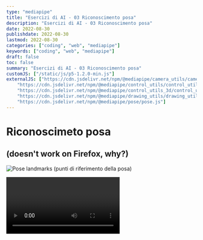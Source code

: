 ```yaml
---
type: "mediapipe"
title: "Esercizi di AI - 03 Riconoscimento posa"
description: "Esercizi di AI - 03 Riconoscimento posa"
date: 2022-08-30
publishdate: 2022-08-30
lastmod: 2022-08-30
categories: ["coding", "web", "mediapipe"]
keywords: ["coding", "web", "mediapipe"]
draft: false
toc: false
summary: "Esercizi di AI - 03 Riconoscimento posa"
customJS: ["/static/js/p5-1.2.0-min.js"]
externalJS: ["https://cdn.jsdelivr.net/npm/@mediapipe/camera_utils/camera_utils.js", 
    "https://cdn.jsdelivr.net/npm/@mediapipe/control_utils/control_utils.js",
    "https://cdn.jsdelivr.net/npm/@mediapipe/control_utils_3d/control_utils_3d.js",
    "https://cdn.jsdelivr.net/npm/@mediapipe/drawing_utils/drawing_utils.js",
    "https://cdn.jsdelivr.net/npm/@mediapipe/pose/pose.js"]
---
```


# Riconoscimeto posa

## (doesn't work on Firefox, why?)

![Pose landmarks (punti di riferimento della posa)](https://google.github.io/mediapipe/images/mobile/pose_tracking_full_body_landmarks.png)

<div class="container">
    <div id="handsModel"></div>
    <video class="input_video"></video>
</div>


  <script>
      
    let canvas = null;
    let videoElement;
    let camera;
    let pose;
    let results;
    
    function onResults(risultati) {
        results = risultati;
        console.info("risultati letti");
    }

    function setup() {
        console.info("setup canvas");
        
        let canvasNode = document.querySelector('#handsModel');
        let cw = canvasNode.parentNode.clientWidth;
        canvas = createCanvas(640, 480).parent('handsModel');
        canvas.class('output_canvas');
        background("black");

        console.info("setup hands model");
        const videoElement = document.getElementsByClassName('input_video')[0];

        const pose = new Pose({locateFile: (file) => {
            return `https://cdn.jsdelivr.net/npm/@mediapipe/pose/${file}`;
        }});
        pose.setOptions({
            modelComplexity: 1,
            smoothLandmarks: true,
            enableSegmentation: true,
            smoothSegmentation: true,
            minDetectionConfidence: 0.5,
            minTrackingConfidence: 0.5
        });
        pose.onResults(onResults);

        console.info("setup camera")
        const camera = new Camera(videoElement, {
            onFrame: async () => {
                await pose.send({image: videoElement});
            },
            width: 1280,
            height: 720
        });
        
        camera.start();
        console.info("end setup")
    }

    function draw() {

        if (results !== undefined && results.image !== undefined) {
            //console.dir(results.image);
            //image(results.image, 0, 0);
        }

        
        fill("white");
        strokeWeight(1);
        let poseData = [];
        if (results === undefined || results.poseLandmarks === undefined || 
                results.poseLandmarks.length === undefined || results.poseLandmarks.length == 0) {
            background("black");
            text("VUOTO", 30, 30);
            poseData = undefined;
        } else {
            poseData = results.poseLandmarks;
            background("green");
            text("PIENO", 30, 30);
        }
        
        if (poseData !== undefined) {
            console.info(poseData[0].x * 640 + " - " + poseData[0].y * 480, 60, 60);
            
            strokeWeight(5);
            stroke("white");
            for (let i=0; i<poseData.length; i++) {
                point(poseData[i].x * 640, poseData[i].y * 480);
            }
        }
        
    }
  </script>